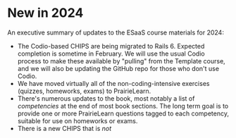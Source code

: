 # New in 2024

An executive summary of updates to the ESaaS course materials for 2024:

* The Codio-based CHIPS are being migrated to Rails 6. Expected completion is sometime in February. We will use the usual Codio process to make these available by "pulling" from the Template course, and we will also be updating the GitHub repo for those who don't use Codio.
* We have moved virtually all of the non-coding-intensive exercises (quizzes, homeworks, exams) to PrairieLearn.
* There's numerous updates to the book, most notably a list of _competencies_ at the end of most book sections. The long term goal is to provide one or more PrairieLearn questions tagged to each competency, suitable for use on homeworks or exams.
* There is a new CHIPS that is _not_&#x20;

